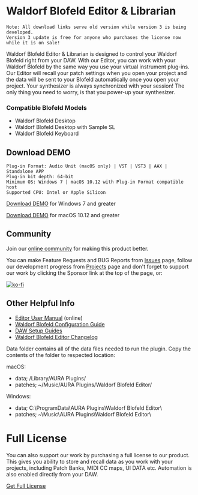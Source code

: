 # Waldorf Blofeld Editor & Librarian

```
Note: All download links serve old version while version 3 is being developed.
Version 3 update is free for anyone who purchases the license now while it is on sale!
```

Waldorf Blofeld Editor & Librarian is designed to control your Waldorf Blofeld right from your DAW. With our Editor, you can work with your Waldorf Blofeld by the same way you use your virtual instrument plug-ins. Our Editor will recall your patch settings when you open your project and the data will be sent to your Blofeld automatically once you open your project. Your synthesizer is always synchronized with your session! The only thing you need to worry, is that you power-up your synthesizer.

### Compatible Blofeld Models

* Waldorf Blofeld Desktop
* Waldorf Blofeld Desktop with Sample SL
* Waldorf Blofeld Keyboard

## Download DEMO

```
Plug-in Format: Audio Unit (macOS only) | VST | VST3 | AAX | Standalone APP
Plug-in bit depth: 64-bit
Minimum OS: Windows 7 | macOS 10.12 with Plug-in Format compatible host
Supported CPU: Intel or Apple Silicon
```

[Download DEMO](https://downloads.auraplugins.com/download/waldorf-blox-editor-librarian-pc-demo/) for Windows 7 and greater

[Download DEMO](https://downloads.auraplugins.com/download/waldorf-blox-editor-librarian-mac-demo/) for macOS 10.12 and greater

## Community

Join our [online community](https://github.com/AURAPluginsLtd/Waldorf-Blofeld-Editor/discussions) for making this product better.

You can make Feature Requests and BUG Reports from [Issues](https://github.com/AURAPluginsLtd/Waldorf-Blofeld-Editor/issues) page, follow our development progress from [Projects](https://github.com/orgs/AURAPluginsLtd/projects/6/views/2) page and don't forget to support our work by clicking the Sponsor link at the top of the page, or:

[![ko-fi](https://ko-fi.com/img/githubbutton_sm.svg)](https://ko-fi.com/F1F1BFYZN)

## Other Helpful Info

- [Editor User Manual](https://docs.auraplugins.com/kb/user-guide/waldorf-blox-user-manual/) (online)
- [Waldorf Blofeld Configuration Guide](https://docs.auraplugins.com/kb/article/configure-waldorf-blofeld/)
- [DAW Setup Guides](https://docs.auraplugins.com/kb/articles/category/software-configuration/)
- [Waldorf Blofeld Editor Changelog](https://github.com/AURAPluginsLtd/Waldorf-Blofeld-Editor/blob/main/changelog.md)

Data folder contains all of the data files needed to run the plugin. Copy the contents of the folder to respected location:

macOS:

* data; /Library/AURA Plugins/
* patches; ~/Music/AURA Plugins/Waldorf Blofeld Editor/

Windows:

* data; C:\ProgramData\AURA Plugins\Waldorf Blofeld Editor\
* patches; ~\Music\AURA Plugins\Waldorf Blofeld Editor\

# Full License

You can also support our work by purchasing a full license to our product. This gives you ability to store and recall data as you work with your projects, including Patch Banks, MIDI CC maps, UI DATA etc. Automation is also enabled directly from your DAW.

[Get Full License](https://auraplugins.com/product/waldorf-blofeld-editor/)
